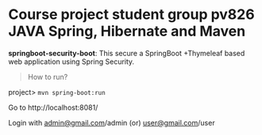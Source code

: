 # Course project student group pv826 JAVA Spring, Hibernate and Maven


**springboot-security-boot**: This secure a SpringBoot +Thymeleaf based web application using Spring Security.
> How to run?

project> `mvn spring-boot:run`

Go to http://localhost:8081/

Login with admin@gmail.com/admin (or) user@gmail.com/user
